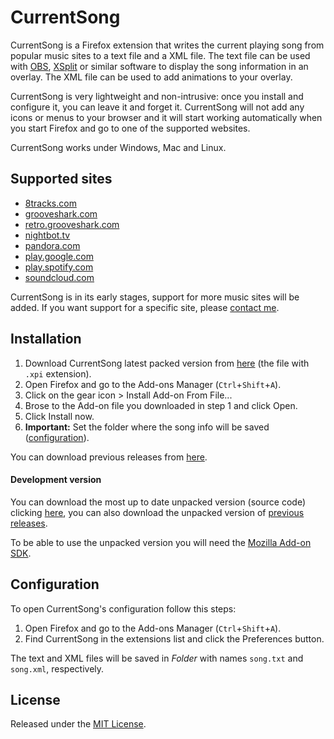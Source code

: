 CurrentSong
===========
CurrentSong is a Firefox extension that writes the current playing song from popular music sites to a text file and a XML file. The text file can be used with [OBS](https://obsproject.com), [XSplit](https://www.xsplit.com) or similar software to display the song information in an overlay. The XML file can be used to add animations to your overlay.

CurrentSong is very lightweight and non-intrusive: once you install and configure it, you can leave it and forget it. CurrentSong will not add any icons or menus to your browser and it will start working automatically when you start Firefox and go to one of the supported websites.

CurrentSong works under Windows, Mac and Linux.

Supported sites
---------------
+ [8tracks.com](http://8tracks.com)
+ [grooveshark.com](http://grooveshark.com)
+ [retro.grooveshark.com](http://retro.grooveshark.com)
+ [nightbot.tv](http://nightbot.tv/autodj)
+ [pandora.com](http://pandora.com)
+ [play.google.com](http://play.google.com/music)
+ [play.spotify.com](http://play.spotify.com)
+ [soundcloud.com](http://soundcloud.com)

CurrentSong is in its early stages, support for more music sites will be added. If you want support for a specific site, please [contact me](mailto:hey@pacohobi.com).

Installation
------------
1. Download CurrentSong latest packed version from [here](https://github.com/PacoHobi/CurrentSong/releases/latest) (the file with `.xpi` extension).
2. Open Firefox and go to the Add-ons Manager (`Ctrl`+`Shift`+`A`).
3. Click on the gear icon > Install Add-on From File...
4. Brose to the Add-on file you downloaded in step 1 and click Open.
5. Click Install now.
6. **Important:** Set the folder where the song info will be saved ([configuration](#configuration)).

You can download previous releases from [here](https://github.com/PacoHobi/CurrentSong/tags).

#### Development version
You can download the most up to date unpacked version (source code) clicking [here](https://github.com/PacoHobi/CurrentSong/archive/master.zip), you can also download the unpacked version of [previous releases](https://github.com/PacoHobi/CurrentSong/tags).

To be able to use the unpacked version you will need the [Mozilla Add-on SDK](https://developer.mozilla.org/en-US/Add-ons/SDK/Tutorials/Installation).

Configuration
-------------
To open CurrentSong's configuration follow this steps:

1. Open Firefox and go to the Add-ons Manager (`Ctrl`+`Shift`+`A`).
2. Find CurrentSong in the extensions list and click the Preferences button.

The text and XML files will be saved in _Folder_ with names `song.txt` and `song.xml`, respectively.

License
-------
Released under the [MIT License](https://github.com/PacoHobi/CurrentSong/blob/master/LICENSE).
